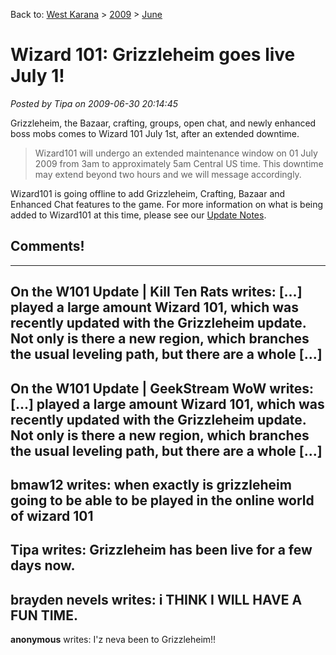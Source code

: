 Back to: [West Karana](/posts/westkarana.md) > [2009](/posts/2009/westkarana.md) > [June](./westkarana.md)
# Wizard 101: Grizzleheim goes live July 1!

*Posted by Tipa on 2009-06-30 20:14:45*

Grizzleheim, the Bazaar, crafting, groups, open chat, and newly enhanced boss mobs comes to Wizard 101 July 1st, after an extended downtime.


> Wizard101 will undergo an extended maintenance window on 01 July 2009 from 3am to approximately 5am Central US time. This downtime may extend beyond two hours and we will message accordingly.

Wizard101 is going offline to add Grizzleheim, Crafting, Bazaar and Enhanced Chat features to the game. For more information on what is being added to Wizard101 at this time, please see our [Update Notes](https://www.wizard101.com/site/home2/wizard101/menu_8ad6a4042143509a01214f16a86b00cf).




## Comments!
---
**On the W101 Update | Kill Ten Rats** writes: [...] played a large amount Wizard 101, which was recently updated with the Grizzleheim update.  Not only is there a new region, which branches the usual leveling path, but there are a whole [...]
---
**On the W101 Update | GeekStream WoW** writes: [...] played a large amount Wizard 101, which was recently updated with the Grizzleheim update.  Not only is there a new region, which branches the usual leveling path, but there are a whole [...]
---
**bmaw12** writes: when exactly is grizzleheim going to be able to be played in the online world of wizard 101
---
**Tipa** writes: Grizzleheim has been live for a few days now.
---
**brayden nevels** writes: i THINK I WILL HAVE A FUN TIME.
---
**anonymous** writes: I'z neva been to Grizzleheim!!
